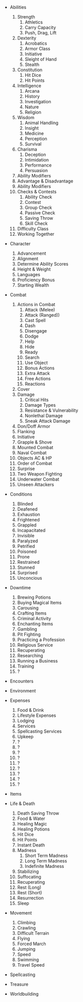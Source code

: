 - Abilities
    1. Strength
        1. Athletics
        1. Carry Capacity
        1. Push, Drag, Lift
    1. Dexterity
        1. Acrobatics
        1. Armor Class
        1. Initiative
        1. Sleight of Hand
        1. Stealth
    1. Constitution
        1. Hit Dice
        1. Hit Points
    1. Intelligence
        1. Arcana
        1. History
        1. Investigation
        1. Nature
        1. Religion
    1. Wisdom
        1. Animal Handling
        1. Insight
        1. Medicine
        1. Perception
        1. Survival
    1. Charisma
        1. Deception
        1. Intimidation
        1. Performance
        1. Persuasion
    1. Ability Modifiers
    1. Advantage & Disadvantage
    1. Ability Modifiers
    1. Checks & Contests
        1. Ability Check
        1. Contest
        1. Group Check
        1. Passive Check
        1. Saving Throw
        1. Skill Check
    1. Difficulty Class
    1. Working Together
- Character
    1. Advancement
    1. Alignment
    1. Determine Ability Scores
    1. Height & Weight
    1. Languages
    1. Proficiency Bonus
    1. Starting Wealth
- Combat
    1. Actions in Combat
        1. Attack (Melee)
        1. Attack (Ranged))
        1. Cast Spell
        1. Dash
        1. Disengage
        1. Dodge
        1. Help
        1. Hide
        1. Ready
        1. Search
        1. Use Object
        1. Bonus Actions
        1. Extra Attack
        1. Free Actions
        1. Reactions
    1. Cover
    1. Damage
        1. Critical Hits
        1. Damage Types
        1. Resistance & Vulnerability
        1. Nonlethal Damage
        1. Sneak Attack Damage
    1. Don/Doff Armor
    1. Flanking
    1. Initiative
    1. Grapple & Shove
    1. Mounted Combat
    1. Naval Combat
    1. Objects AC & HP
    1. Order of Combat
    1. Surprise
    1. Two Weapon Fighting
    1. Underwater Combat
    1. Unseen Attackers
- Conditions
    1. Blinded
    1. Deafened
    1. Exhaustion
    1. Frightened
    1. Grappled
    1. Incapacitated
    1. Invisible
    1. Paralyzed
    1. Petrified
    1. Poisoned
    1. Prone
    1. Restrained
    1. Stunned
    1. Surprised
    1. Unconcious
- Downtime
    1. Brewing Potions
    1. Buying Magical Items
    1. Carousing
    1. Crafting Items
    1. Criminal Activity
    1. Enchanting Items
    1. Gambling
    1. Pit Fighting
    1. Practicing a Profession
    1. Religious Service
    1. Recuperating
    1. Researching
    1. Running a Business
    1. Training
    1. ?
- Encounters
- Environment

- Expenses
    1. Food & Drink
    1. Lifestyle Expenses
    1. Lodging
    1. Services
    1. Spellcasting Services
    1. Upkeep
    1. ?
    1. ?
    1. ?
    1. ?
    1. ?
    1. ?
    1. ?
    1. ?
    1. ?
- Items
- Life & Death
    1. Death Saving Throw
    1. Food & Water
    1. Healing Magic
    1. Healing Potions
    1. Hit Dice
    1. Hit Points
    1. Instant Death
    1. Madness
        1. Short Term Madness
        1. Long Term Madness
        1. Indefinite Madness
    1. Stabilizing
    1. Suffocating
    1. Recuperating
    1. Rest (Long)
    1. Rest (Short)
    1. Resurrection
    1. Sleep
- Movement
    1. Climbing
    1. Crawling
    1. Difficult Terrain
    1. Flying
    1. Forced March
    1. Jumping
    1. Speed
    1. Swimming
    1. Travel Speed
- Spellcasting
- Treasure
- Worldbuilding
